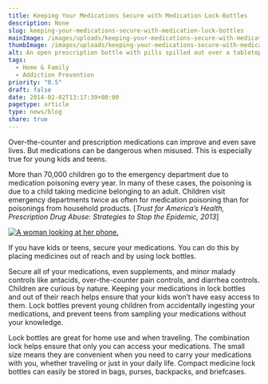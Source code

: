 ```yaml
---
title: Keeping Your Medications Secure with Medication Lock-Bottles
description: None
slug: keeping-your-medications-secure-with-medication-lock-bottles
mainImage: /images/uploads/keeping-your-medications-secure-with-medication-lock-bottles.jpg
thumbImage: /images/uploads/keeping-your-medications-secure-with-medication-lock-bottles.jpg
alt: An open prescription bottle with pills spilled out over a tabletop.
tags:
  - Home & Family
  - Addiction Prevention
priority: "0.5"
draft: false
date: 2014-02-02T13:17:39+00:00
pagetype: article
type: news/blog
share: true
---
```

Over-the-counter and prescription medications can improve and even save lives. But medications can be dangerous when misused. This is especially true for young kids and teens.

More than 70,000 children go to the emergency department due to medication poisoning every year. In many of these cases, the poisoning is due to a child taking medicine belonging to an adult. Children visit emergency departments twice as often for medication poisoning than for poisonings from household products. [*Trust for America’s Health, Prescription Drug Abuse: Strategies to Stop the Epidemic, 2013*]

[![A woman looking at her phone.](/images/uploads/rxguardian-well-rx-graphic.jpg "Save up to 80 percent on prescription drugs.")](https://www.wellrx.com/rx-discount-card/enroll/?invitecode=SaferLock%20&utm_source=SaferLock%20&utm_medium=affiliate&utm_campaign=%3cblogs%3E "WellRx Link")

If you have kids or teens, secure your medications. You can do this by placing medicines out of reach and by using lock bottles.

Secure all of your medications, even supplements, and minor malady controls like antacids, over-the-counter pain controls, and diarrhea controls. Children are curious by nature. Keeping your medications in lock bottles and out of their reach helps ensure that your kids won’t have easy access to them. Lock bottles prevent young children from accidentally ingesting your medications, and prevent teens from sampling your medications without your knowledge.

Lock bottles are great for home use and when traveling. The combination lock helps ensure that only you can access your medications. The small size means they are convenient when you need to carry your medications with you, whether traveling or just in your daily life. Compact medicine lock bottles can easily be stored in bags, purses, backpacks, and briefcases.